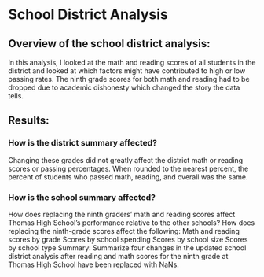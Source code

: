 # School District Analysis

## Overview of the school district analysis:
In this analysis, I looked at the math and reading scores of all students in the district and looked at which factors might have contributed to high or low passing rates. The ninth grade scores for both math and reading had to be dropped due to academic dishonesty which changed the story the data tells.

## Results:

### How is the district summary affected?
Changing these grades did not greatly affect the district math or reading scores or passing percentages. When rounded to the nearest percent, the percent of students who passed math, reading, and overall was the same.

### How is the school summary affected?

How does replacing the ninth graders’ math and reading scores affect Thomas High School’s performance relative to the other schools?
How does replacing the ninth-grade scores affect the following:
Math and reading scores by grade
Scores by school spending
Scores by school size
Scores by school type
Summary: Summarize four changes in the updated school district analysis after reading and math scores for the ninth grade at Thomas High School have been replaced with NaNs.
